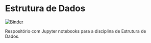 # Estrutura de Dados
[![Binder](https://mybinder.org/badge_logo.svg)](https://mybinder.org/v2/gh/ChristianoBraga/ed/master)

Respositório com Jupyter notebooks para a disciplina de Estrutura de Dados.
